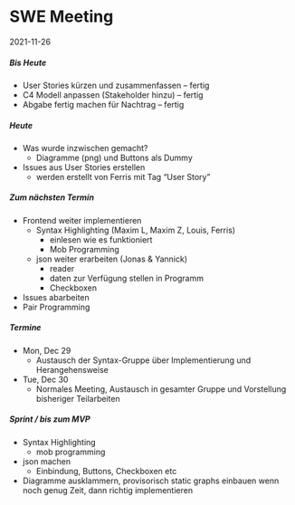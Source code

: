 # SWE Meeting
2021-11-26

##### Bis Heute
- User Stories kürzen und zusammenfassen – fertig
- C4 Modell anpassen (Stakeholder hinzu) – fertig
- Abgabe fertig machen für Nachtrag – fertig

##### Heute
- Was wurde inzwischen gemacht?
    - Diagramme (png) und Buttons als Dummy
- Issues aus User Stories erstellen
    - werden erstellt von Ferris mit Tag “User Story”

##### Zum nächsten Termin
- Frontend weiter implementieren
    - Syntax Highlighting (Maxim L, Maxim Z, Louis, Ferris)
        - einlesen wie es funktioniert
        - Mob Programming
    - json weiter erarbeiten (Jonas & Yannick)
        - reader
        - daten zur Verfügung stellen in Programm
        - Checkboxen
- Issues abarbeiten
- Pair Programming

##### Termine
- Mon, Dec 29
    - Austausch der Syntax-Gruppe über Implementierung und Herangehensweise
- Tue, Dec 30
    - Normales Meeting, Austausch in gesamter Gruppe und Vorstellung bisheriger Teilarbeiten

##### Sprint / bis zum MVP
- Syntax Highlighting
    - mob programming
- json machen
    - Einbindung, Buttons, Checkboxen etc
- Diagramme ausklammern, provisorisch static graphs einbauen wenn noch genug Zeit, dann richtig implementieren